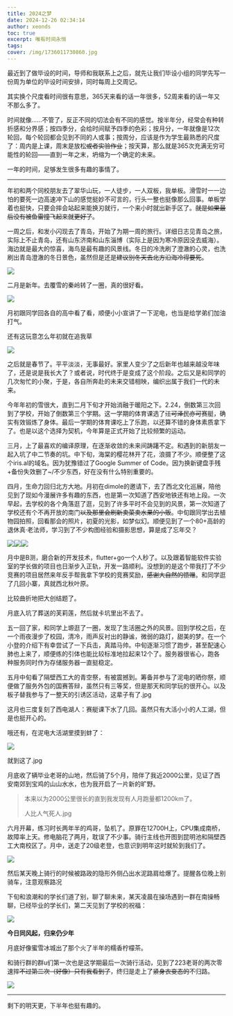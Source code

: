 ```yaml
---
title: 2024之梦
date: 2024-12-26 02:34:14
author: xeonds
toc: true
excerpt: 唯有时间永恒
tags: 
cover: /img/1736011730860.jpg
---
```

最近到了做毕设的时间，导师和我联系上之后，就先让我们毕设小组的同学先写一份周为单位的毕设时间安排，同时每周上交周记。

其实换个尺度看时间很有意思，365天来看的话一年很多，52周来看的话一年又不那么多了。

时间就像......不管了，反正不同的切法会有不同的感觉。按半年分，经常会有种转折感和分界感；按四季分，会给时间赋予四季的色彩；按月分，一年就像是12次轮回，每个轮回都会见到不同的人或事；按周分，应该是作为学生最熟悉的尺度了：周内是上课，周末是放松~~或者实验作业~~；按天算，那么就是365次充满无穷可能性的轮回——直到一年之末，坍缩为一个确定的未来。

一年的时间，足够发生很多有趣的事情了。

---

年初和两个同校朋友去了翠华山玩，一人徒步，一人双板，我单板。滑雪时一一边怕的要死一边高速冲下山的感觉挺妙不可言的，行头一整也挺像那么回事。单板学着也挺快，只要会摔会站起来能换刃就行，一个来小时就出新手区了。~~就是如果最后没有被鱼雷撞飞起来就更好了~~。

一周之后，和发小闪现去了青岛，开始了为期一周的旅行。详细日志见青岛之旅，实际上不止青岛，还有山东济南和山东淄博（实际上是因为寒冷原因没去威海）。海边就是最大的惊喜，海鸟是最有趣的风景线。冬日的冷洗刷了澄澈的心灵，也洗刷出青岛澄澈的冬日景色，虽然但是还是~~建议别冬天去北方沿海冷得要死~~。

![](img/1736011102564.jpg)

二月是新年。去覆雪的秦岭转了一圈，真的很好看。

![](img/1736011273427.jpg)

月初跟同学回各自的高中看了看，顺便小小宣讲了一下泥电，也当是给学弟们加油打气。

还有这玩意怎么年初就在追我草

![](img/1736011378672.jpg)

之后就是春节了。平平淡淡，无事最好。家里人变少了之后新年也越来越没年味了，还是说是我长大了？或者说，时代终于是变成了这个阶段。之后又是和同学的几次匆忙的小聚，于是，各自所奔赴的未来交错相映，编织出属于我们一代的未来。

今年年初的雪很大，直到二月下旬才开始消融于暖阳之下。2.24，倒数第三次回到了学校，开始了倒数第三个学期。这一学期的体育课选了~~江可泽民亦可~~赛艇，确实有效锻炼了身体。最后一学期的体育课吃上了乐跑，以还算不错的身体素质拿下了。也是以这个选择为契机，今年算是正式开始了比较频繁的运动。

三月，上了最喜欢的编译原理，在逐渐收敛的未来间踌躇不定。和遇到的新朋友一起入坑了中二节奏的坑。中下旬，海棠的樱花林开了花，浪摄了不少。顺便整了这个iris.al的域名。因为犹豫错过了Google Summer of Code。因为换新键盘手残+备份失效删了~/不少东西，好在没有什么特别重要的。

四月，生命力回归北方大地。月初在dimole的邀请下，去了西北文化巡展，陪他见到了现如今漫展许多有趣的东西，也是第一次知道了西安地铁还有地上段。一次早起，去学校的各个角落逛了逛，见到了许多平时不会见到的风景，第一次知道了学校还有个不再开放的南门~~以及那里会刷新卖菜卖水果的小贩~~。中旬跟同学出去植物园拍照，回看那会的照片，初夏的光影，如梦似幻。顺便见到了一个80+高龄的退休真·老法师，学习到了不少构图经验和摄影思想，算是成了忘年交？

![](img/1736011567165.jpg)![](img/1736011485608.jpeg)![](img/1736011500845.jpg)

月中是B测，磨合新的开发技术，flutter+go一个人秒了。以及跟着智能软件实验室的学长做的项目也日渐步入正轨，开发一路顺利。没想到的是这个带我打了不少竞赛的项目居然来年反手帮我拿下学校的竞赛奖励，~~感谢大自然的馈赠~~。和同学逛了几回小寨，真就西北秋叶原。

比较曲折地把大创结题了。

月底入坑了葬送的芙莉莲，然后就卡坑里出不去了。

五一回了家，和同学上塬逛了一圈，发现了生活圈之外的风景。回到学校之后，在一个雨夜漫步了校园，清冷，雨声反衬出的静谧，微弱的路灯，甜美的梦。在一个小登的介绍下有幸尝试了一下兵击，真踏马帅。中旬逐渐习惯了跑步，甚至配速心肺也上来了，顺便练的引体也能比较标准地拉起来12个了。服务器很省心，跑各种服务同时作为存储服务器一直挺稳定。

五月中旬看了隔壁西工大的青空祭，有被震撼到。筹备并参与了泥电的晒你祭，顺便做了服务外包的国赛答辩，虽然只有三等奖，但是那天和同学玩的很开心。以及板子替我参与了一整天的引诱区活动，这辈子有了.jpg

这月也三度复刻了西电湖人：赛艇课下水了几回。虽然只有大活小小的人工湖，但是也挺开心的。

哦还有，在泥电大活湖里摸到蚌了：

![](img/1736009358563.jpg)

就到这了.jpg

月底收了辆毕业老哥的山地，然后骑了5个月，陪伴了我近2000公里，见证了西安南郊到宝鸡的山山水水，也为我开启了一片新的旷野。

>本来以为2000公里很长的直到我发现有人月跑量都1200km了。
>
>人比人气死人.jpg

六月开幕，练习时长两年半的鸡哥，坠机了。原罪在12700H上，CPU集成南桥，故障率上天。修电脑花了两月，耽误了不少事。骑行主线也开图到昆明池和隔壁西工大南校区了。月中，送走了20级老登，也意识到明年这时就轮到我们了。

![](img/1736009983028.jpg)

然后某天晚上骑行的时候被路政的隐形外侧凸出水泥路肩给爆了。提醒各位晚上别骑车，注意观察路况

下旬和浪潮和的学长们道了别，聊了聊未来，某天凌晨在操场遇到一群在南操畅聊，已经毕业的学长们，第二天见到了学校的祝福：

![](img/1736010316521.jpg)

**今日同风起，归来仍少年**

月底好像蜜雪冰城出了那个火了半年的糯香柠檬茶。

和骑行群的群u们第一次也是这学期最后一次骑行活动，见到了223老哥的两次零速摔~~不过第二次（好像）只有我看到了~~，终归是走上了~~紧身衣变态的~~不归路。

![](img/1736010602872.jpg)

---

剩下的明天更，下半年也挺有趣的。

